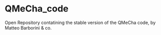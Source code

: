# QMeCha_code
Open Repository contatining the stable version of the QMeCha code, by Matteo Barborini &amp; co.
